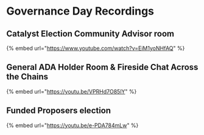 # Governance Day Recordings

## Catalyst Election Community Advisor room

{% embed url="https://www.youtube.com/watch?v=EiM1yoNHfAQ" %}

## General ADA Holder Room & Fireside Chat Across the Chains

{% embed url="https://youtu.be/VPRHd7O85lY" %}

## Funded Proposers election

{% embed url="https://youtu.be/e-PDA784mLw" %}
